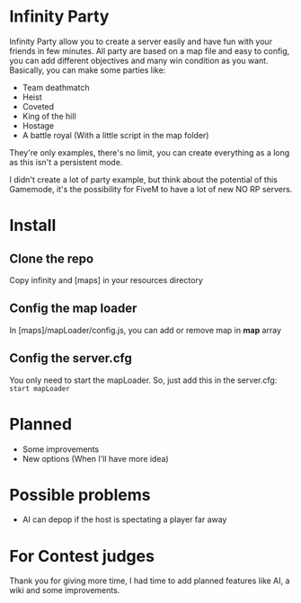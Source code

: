 # Infinity Party

Infinity Party allow you to create a server easily and have fun with your friends in few minutes. All party are based on a map file and easy to config, you can add different objectives and many win condition as you want. Basically, you can make some parties like:
 
 - Team deathmatch
 - Heist
 - Coveted
 - King of the hill
 - Hostage
 - A battle royal (With a little script in the map folder)

They're only examples, there's no limit, you can create everything as a long as this isn't a persistent mode.

I didn't create a lot of party example, but think about the potential of this Gamemode, it's the possibility for FiveM to have a lot of new NO RP servers.

# Install

## Clone the repo
Copy infinity and [maps] in your resources directory

## Config the map loader

In [maps]/mapLoader/config.js, you can add or remove map in **map** array

## Config the server.cfg

You only need to start the mapLoader. So, just add this in the server.cfg:
`start mapLoader`

# Planned

 - Some improvements
 - New options (When I'll have more idea)

# Possible problems

 - AI can depop if the host is spectating a player far away
 
# For Contest judges

Thank you for giving more time, I had time to add planned features like AI, a wiki and some improvements.
